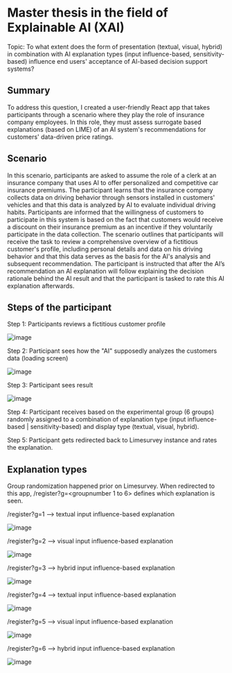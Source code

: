# Master thesis in the field of Explainable AI (XAI)
Topic: To what extent does the form of presentation (textual, visual, hybrid) in combination with AI explanation types (input influence-based, sensitivity-based) influence end users' acceptance of AI-based decision support systems?

## Summary
To address this question, I created a user-friendly React app that takes participants through a scenario where they play the role of insurance company employees. In this role, they must assess surrogate based explanations (based on LIME) of an AI system's recommendations for customers' data-driven price ratings.

## Scenario
In this scenario, participants are asked to assume the role of a clerk at an insurance company that uses AI to offer personalized and competitive car insurance premiums.  The participant learns that the insurance company collects data on driving behavior through sensors installed in customers' vehicles and that this data is analyzed by AI to evaluate individual driving habits. Participants are informed that the willingness of customers to participate in this system is based on the fact that customers would receive a discount on their insurance premium as an incentive if they voluntarily participate in the data collection. The scenario outlines that participants will receive the task to review a comprehensive overview of a fictitious customer's profile, including personal details and data on his driving behavior and that this data serves as the basis for the AI's analysis and subsequent recommendation. The participant is instructed that after the AI’s recommendation an AI explanation will follow explaining the decision rationale behind the AI result and that the participant is tasked to rate this AI explanation afterwards.

## Steps of the participant

Step 1: Participants reviews a fictitious customer profile

![image](https://user-images.githubusercontent.com/71174645/236624924-d64555c2-b818-4071-946d-f3722776e087.png)

Step 2: Participant sees how the "AI" supposedly analyzes the customers data (loading screen)

![image](https://user-images.githubusercontent.com/71174645/236625179-5406b159-5292-4996-b2ac-a87e1a0ad3d4.png)

Step 3: Participant sees result

![image](https://user-images.githubusercontent.com/71174645/236625349-f2a21fcc-42f2-40c1-9560-5dc001bfd813.png)

Step 4: Participant receives based on the experimental group (6 groups) randomly assigned to a combination of explanation type (input influence-based | sensitivity-based) and display type (textual, visual, hybrid).

Step 5: Participant gets redirected back to Limesurvey instance and rates the explanation.


## Explanation types

Group randomization happened prior on Limesurvey. When redirected to this app, /register?g=<groupnumber 1 to 6> defines which explanation is seen.

/register?g=1 --> textual input influence-based explanation

![image](https://user-images.githubusercontent.com/71174645/236625684-492b994c-6c3c-46c9-931e-05200bb8e394.png)


/register?g=2 --> visual input influence-based explanation

![image](https://user-images.githubusercontent.com/71174645/236625689-cba6cf20-db4e-4318-ad3a-0f8d476acaf3.png)


/register?g=3 --> hybrid input influence-based explanation

![image](https://user-images.githubusercontent.com/71174645/236625696-f0fd655c-a827-4eb2-905e-b0b7aa42d02c.png)


/register?g=4 --> textual input influence-based explanation

![image](https://user-images.githubusercontent.com/71174645/236625778-7d6c5cd3-1a0e-4321-b7a7-b5a0d5255b70.png)


/register?g=5 --> visual input influence-based explanation

![image](https://user-images.githubusercontent.com/71174645/236625847-dd66f3fa-73c2-47eb-8e12-d4f11d6df5af.png)


/register?g=6 --> hybrid input influence-based explanation

![image](https://user-images.githubusercontent.com/71174645/236625900-68c0c019-c233-4d9b-b184-ff5f7f7d70b7.png)

